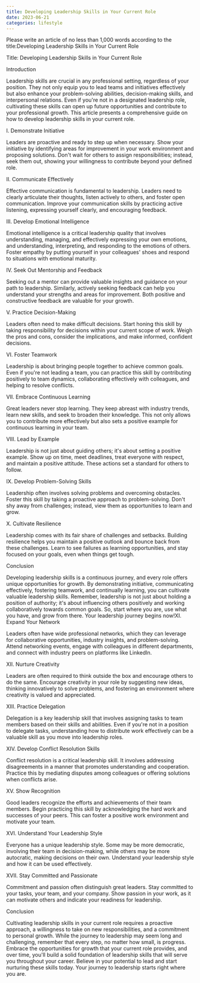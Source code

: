 ```yaml
---
title: Developing Leadership Skills in Your Current Role
date: 2023-06-21
categories: lifestyle
---
```


Please write an article of no less than 1,000 words according to the title:Developing Leadership Skills in Your Current Role

Title: Developing Leadership Skills in Your Current Role

Introduction

Leadership skills are crucial in any professional setting, regardless of your position. They not only equip you to lead teams and initiatives effectively but also enhance your problem-solving abilities, decision-making skills, and interpersonal relations. Even if you're not in a designated leadership role, cultivating these skills can open up future opportunities and contribute to your professional growth. This article presents a comprehensive guide on how to develop leadership skills in your current role.

I. Demonstrate Initiative

Leaders are proactive and ready to step up when necessary. Show your initiative by identifying areas for improvement in your work environment and proposing solutions. Don't wait for others to assign responsibilities; instead, seek them out, showing your willingness to contribute beyond your defined role.

II. Communicate Effectively

Effective communication is fundamental to leadership. Leaders need to clearly articulate their thoughts, listen actively to others, and foster open communication. Improve your communication skills by practicing active listening, expressing yourself clearly, and encouraging feedback.

III. Develop Emotional Intelligence

Emotional intelligence is a critical leadership quality that involves understanding, managing, and effectively expressing your own emotions, and understanding, interpreting, and responding to the emotions of others. Foster empathy by putting yourself in your colleagues' shoes and respond to situations with emotional maturity.

IV. Seek Out Mentorship and Feedback

Seeking out a mentor can provide valuable insights and guidance on your path to leadership. Similarly, actively seeking feedback can help you understand your strengths and areas for improvement. Both positive and constructive feedback are valuable for your growth.

V. Practice Decision-Making

Leaders often need to make difficult decisions. Start honing this skill by taking responsibility for decisions within your current scope of work. Weigh the pros and cons, consider the implications, and make informed, confident decisions.

VI. Foster Teamwork

Leadership is about bringing people together to achieve common goals. Even if you're not leading a team, you can practice this skill by contributing positively to team dynamics, collaborating effectively with colleagues, and helping to resolve conflicts.

VII. Embrace Continuous Learning

Great leaders never stop learning. They keep abreast with industry trends, learn new skills, and seek to broaden their knowledge. This not only allows you to contribute more effectively but also sets a positive example for continuous learning in your team.

VIII. Lead by Example

Leadership is not just about guiding others; it's about setting a positive example. Show up on time, meet deadlines, treat everyone with respect, and maintain a positive attitude. These actions set a standard for others to follow.

IX. Develop Problem-Solving Skills

Leadership often involves solving problems and overcoming obstacles. Foster this skill by taking a proactive approach to problem-solving. Don't shy away from challenges; instead, view them as opportunities to learn and grow.

X. Cultivate Resilience

Leadership comes with its fair share of challenges and setbacks. Building resilience helps you maintain a positive outlook and bounce back from these challenges. Learn to see failures as learning opportunities, and stay focused on your goals, even when things get tough.

Conclusion

Developing leadership skills is a continuous journey, and every role offers unique opportunities for growth. By demonstrating initiative, communicating effectively, fostering teamwork, and continually learning, you can cultivate valuable leadership skills. Remember, leadership is not just about holding a position of authority; it's about influencing others positively and working collaboratively towards common goals. So, start where you are, use what you have, and grow from there. Your leadership journey begins now!XI. Expand Your Network

Leaders often have wide professional networks, which they can leverage for collaborative opportunities, industry insights, and problem-solving. Attend networking events, engage with colleagues in different departments, and connect with industry peers on platforms like LinkedIn.

XII. Nurture Creativity

Leaders are often required to think outside the box and encourage others to do the same. Encourage creativity in your role by suggesting new ideas, thinking innovatively to solve problems, and fostering an environment where creativity is valued and appreciated.

XIII. Practice Delegation

Delegation is a key leadership skill that involves assigning tasks to team members based on their skills and abilities. Even if you're not in a position to delegate tasks, understanding how to distribute work effectively can be a valuable skill as you move into leadership roles.

XIV. Develop Conflict Resolution Skills

Conflict resolution is a critical leadership skill. It involves addressing disagreements in a manner that promotes understanding and cooperation. Practice this by mediating disputes among colleagues or offering solutions when conflicts arise.

XV. Show Recognition

Good leaders recognize the efforts and achievements of their team members. Begin practicing this skill by acknowledging the hard work and successes of your peers. This can foster a positive work environment and motivate your team.

XVI. Understand Your Leadership Style

Everyone has a unique leadership style. Some may be more democratic, involving their team in decision-making, while others may be more autocratic, making decisions on their own. Understand your leadership style and how it can be used effectively.

XVII. Stay Committed and Passionate

Commitment and passion often distinguish great leaders. Stay committed to your tasks, your team, and your company. Show passion in your work, as it can motivate others and indicate your readiness for leadership.

Conclusion

Cultivating leadership skills in your current role requires a proactive approach, a willingness to take on new responsibilities, and a commitment to personal growth. While the journey to leadership may seem long and challenging, remember that every step, no matter how small, is progress. Embrace the opportunities for growth that your current role provides, and over time, you'll build a solid foundation of leadership skills that will serve you throughout your career. Believe in your potential to lead and start nurturing these skills today. Your journey to leadership starts right where you are.
